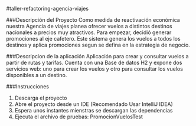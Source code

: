 #taller-refactoring-agencia-viajes

###Descripción del Proyecto
Como medida de reactivación económica nuestra Agencia de viajes planea ofrecer vuelos a distintos destinos nacionales a precios muy atractivos. Para empezar, decidió generar promociones al eje cafetero. Este sistema genera los vuelos a todos los destinos y aplica promociones segun se defina en la estrategia de negocio.

###Descripcion de la aplicación
Aplicación para crear y consultar vuelos a partir de rutas y tarifas. Cuenta con una Base de datos H2 y expone dos servicios web: uno para crear los vuelos y otro para consultar los vuelos disponibles a un destino.

###Instrucciones

1. Descarga el proyecto
2. Abre el proyecto desde un IDE (Recomendado Usar IntelliJ IDEA)
3. Espera unos instantes mienstras se descargan las dependencias
4. Ejecuta el archivo de pruebas: PromocionVuelosTest